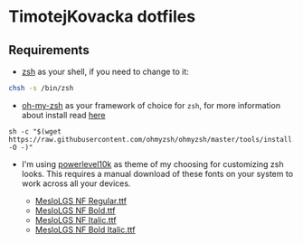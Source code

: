 # TimotejKovacka dotfiles

## Requirements

- [zsh](https://www.zsh.org/) as your shell, if you need to change to it:

```sh
chsh -s /bin/zsh
```

- [oh-my-zsh](https://ohmyz.sh/) as your framework of choice for `zsh`, for more information about install read [here](https://ohmyz.sh/#install)

```
sh -c "$(wget https://raw.githubusercontent.com/ohmyzsh/ohmyzsh/master/tools/install.sh -O -)"
```

- I'm using [powerlevel10k](https://github.com/romkatv/powerlevel10k) as theme of my choosing for customizing zsh looks. This requires a manual download of these fonts on your system to work across all your devices.

  - [MesloLGS NF Regular.ttf](https://github.com/romkatv/powerlevel10k-media/raw/master/MesloLGS%20NF%20Regular.ttf)
  - [MesloLGS NF Bold.ttf](https://github.com/romkatv/powerlevel10k-media/raw/master/MesloLGS%20NF%20Bold.ttf)
  - [MesloLGS NF Italic.ttf](https://github.com/romkatv/powerlevel10k-media/raw/master/MesloLGS%20NF%20Italic.ttf)
  - [MesloLGS NF Bold Italic.ttf](https://github.com/romkatv/powerlevel10k-media/raw/master/MesloLGS%20NF%20Bold%20Italic.ttf)
